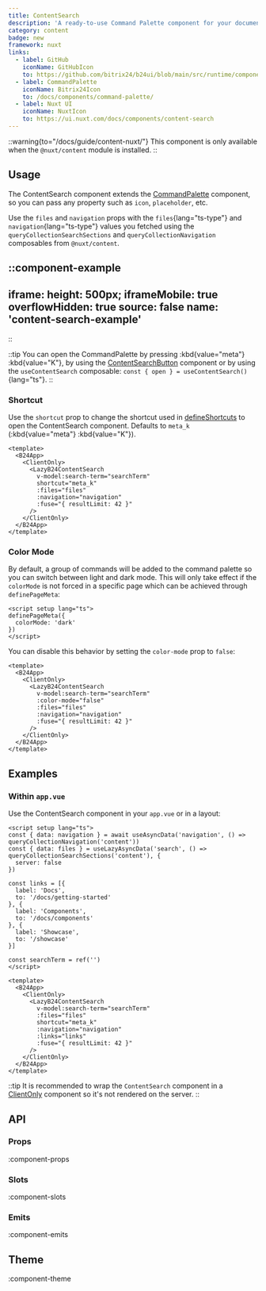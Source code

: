```yaml
---
title: ContentSearch
description: 'A ready-to-use Command Palette component for your documentation.'
category: content
badge: new
framework: nuxt
links:
  - label: GitHub
    iconName: GitHubIcon
    to: https://github.com/bitrix24/b24ui/blob/main/src/runtime/components/content/ContentSearch.vue
  - label: CommandPalette
    iconName: Bitrix24Icon
    to: /docs/components/command-palette/
  - label: Nuxt UI
    iconName: NuxtIcon
    to: https://ui.nuxt.com/docs/components/content-search
---
```


::warning{to="/docs/guide/content-nuxt/"}
This component is only available when the `@nuxt/content` module is installed.
::

## Usage

The ContentSearch component extends the [CommandPalette](/docs/components/command-palette/) component, so you can pass any property such as `icon`, `placeholder`, etc.

Use the `files` and `navigation` props with the `files`{lang="ts-type"} and `navigation`{lang="ts-type"} values you fetched using the `queryCollectionSearchSections` and `queryCollectionNavigation` composables from `@nuxt/content`.

::component-example
---
iframe:
  height: 500px;
iframeMobile: true
overflowHidden: true
source: false
name: 'content-search-example'
---
::

::tip
You can open the CommandPalette by pressing :kbd{value="meta"} :kbd{value="K"}, by using the [ContentSearchButton](/docs/components/content-search-button/) component or by using the `useContentSearch` composable: `const { open } = useContentSearch()`{lang="ts"}.
::

### Shortcut

Use the `shortcut` prop to change the shortcut used in [defineShortcuts](/docs/composables/define-shortcuts/) to open the ContentSearch component. Defaults to `meta_k` (:kbd{value="meta"} :kbd{value="K"}).

```vue [app.vue]{6}
<template>
  <B24App>
    <ClientOnly>
      <LazyB24ContentSearch
        v-model:search-term="searchTerm"
        shortcut="meta_k"
        :files="files"
        :navigation="navigation"
        :fuse="{ resultLimit: 42 }"
      />
    </ClientOnly>
  </B24App>
</template>
```

### Color Mode

By default, a group of commands will be added to the command palette so you can switch between light and dark mode. This will only take effect if the `colorMode` is not forced in a specific page which can be achieved through `definePageMeta`:

```vue [pages/index.vue]
<script setup lang="ts">
definePageMeta({
  colorMode: 'dark'
})
</script>
```

You can disable this behavior by setting the `color-mode` prop to `false`:

```vue [app.vue]{6}
<template>
  <B24App>
    <ClientOnly>
      <LazyB24ContentSearch
        v-model:search-term="searchTerm"
        :color-mode="false"
        :files="files"
        :navigation="navigation"
        :fuse="{ resultLimit: 42 }"
      />
    </ClientOnly>
  </B24App>
</template>
```

## Examples

### Within `app.vue`

Use the ContentSearch component in your `app.vue` or in a layout:

```vue [app.vue]
<script setup lang="ts">
const { data: navigation } = await useAsyncData('navigation', () => queryCollectionNavigation('content'))
const { data: files } = useLazyAsyncData('search', () => queryCollectionSearchSections('content'), {
  server: false
})

const links = [{
  label: 'Docs',
  to: '/docs/getting-started'
}, {
  label: 'Components',
  to: '/docs/components'
}, {
  label: 'Showcase',
  to: '/showcase'
}]

const searchTerm = ref('')
</script>

<template>
  <B24App>
    <ClientOnly>
      <LazyB24ContentSearch
        v-model:search-term="searchTerm"
        :files="files"
        shortcut="meta_k"
        :navigation="navigation"
        :links="links"
        :fuse="{ resultLimit: 42 }"
      />
    </ClientOnly>
  </B24App>
</template>
```

::tip
It is recommended to wrap the `ContentSearch` component in a [ClientOnly](https://nuxt.com/docs/api/components/client-only) component so it's not rendered on the server.
::

## API

### Props

:component-props

### Slots

:component-slots

### Emits

:component-emits

## Theme

:component-theme
